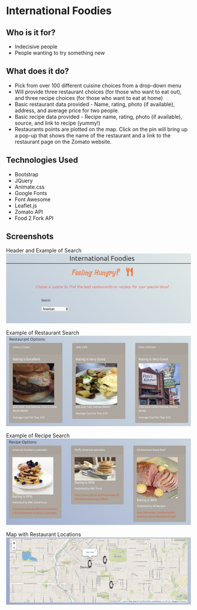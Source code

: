 # International Foodies

## Who is it for?
* Indecisive people
* People wanting to try something new

## What does it do?
* Pick from over 100 different cuisine choices from a drop-down menu
* Will provide three restaurant choices (for those who want to eat out), and three recipe choices (for those who want to eat at home)
* Basic restaurant data provided - Name, rating, photo (if available), address, and average price for two people.
* Basic recipe data provided - Recipe name, rating, photo (if available), source, and link to recipe (yummy!)
* Restaurants points are plotted on the map.  Click on the pin will bring up a pop-up that shows the name of the restaurant and a link to the restaurant page on the Zomato website.

## Technologies Used
* Bootstrap
* JQuery
* Animate.css
* Google Fonts
* Font Awesome
* Leaflet.js
* Zomato API
* Food 2 Fork API

## Screenshots
Header and Example of Search
![screenshot](/notes/header_search.png)

Example of Restaurant Search
![screenshot](/notes/restaurants.png)

Example of Recipe Search
![screenshot](/notes/recipes.png)

Map with Restaurant Locations
![screenshot](/notes/map.png)